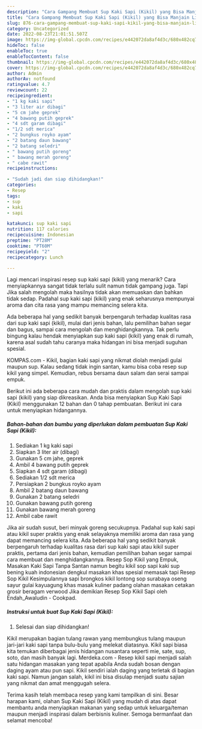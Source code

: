 ```yaml
---
description: "Cara Gampang Membuat Sup Kaki Sapi (Kikil) yang Bisa Manjain Lidah, Buat Buka Puasa Sempurna"
title: "Cara Gampang Membuat Sup Kaki Sapi (Kikil) yang Bisa Manjain Lidah, Buat Buka Puasa Sempurna"
slug: 876-cara-gampang-membuat-sup-kaki-sapi-kikil-yang-bisa-manjain-lidah-buat-buka-puasa-sempurna
category: Uncategorized
date: 2022-08-23T21:01:51.507Z
image: https://img-global.cpcdn.com/recipes/e442072da8af4d3c/680x482cq70/sup-kaki-sapi-kikil-foto-resep-utama.jpg
hideToc: false
enableToc: true
enableTocContent: false
thumbnail: https://img-global.cpcdn.com/recipes/e442072da8af4d3c/680x482cq70/sup-kaki-sapi-kikil-foto-resep-utama.jpg
cover: https://img-global.cpcdn.com/recipes/e442072da8af4d3c/680x482cq70/sup-kaki-sapi-kikil-foto-resep-utama.jpg
author: Admin
authorAv: notfound
ratingvalue: 4.7
reviewcount: 22
recipeingredient:
- "1 kg kaki sapi"
- "3 liter air dibagi"
- "5 cm jahe geprek"
- "4 bawang putih geprek"
- "4 sdt garam dibagi"
- "1/2 sdt merica"
- "2 bungkus royko ayam"
- "2 batang daun bawang"
- "2 batang seledri"
- " bawang putih goreng"
- " bawang merah goreng"
- " cabe rawit"
recipeinstructions:

- "Sudah jadi dan siap dihidangkan!"
categories:
- Resep
tags:
- sup
- kaki
- sapi

katakunci: sup kaki sapi 
nutrition: 117 calories
recipecuisine: Indonesian
preptime: "PT28M"
cooktime: "PT60M"
recipeyield: "2"
recipecategory: Lunch

---
```



Lagi mencari inspirasi resep sup kaki sapi (kikil) yang menarik? Cara menyiapkannya sangat tidak terlalu sulit namun tidak gampang juga. Tapi Jika salah mengolah maka hasilnya tidak akan memuaskan dan bahkan tidak sedap. Padahal sup kaki sapi (kikil) yang enak seharusnya mempunyai aroma dan cita rasa yang mampu memancing selera kita.


Ada beberapa hal yang sedikit banyak berpengaruh terhadap kualitas rasa dari sup kaki sapi (kikil), mulai dari jenis bahan, lalu pemilihan bahan segar dan bagus, sampai cara mengolah dan menghidangkannya. Tak perlu bingung kalau hendak menyiapkan sup kaki sapi (kikil) yang enak di rumah, karena asal sudah tahu caranya maka hidangan ini bisa menjadi suguhan spesial.

KOMPAS.com - Kikil, bagian kaki sapi yang nikmat diolah menjadi gulai maupun sup. Kalau sedang tidak ingin santan, kamu bisa coba resep sup kikil yang simpel. Kemudian, rebus bersama daun salam dan serai sampai empuk.


Berikut ini ada beberapa cara mudah dan praktis dalam mengolah sup kaki sapi (kikil) yang siap dikreasikan. Anda bisa menyiapkan Sup Kaki Sapi (Kikil) menggunakan 12 bahan dan 0 tahap pembuatan. Berikut ini cara untuk menyiapkan hidangannya.

<!--inarticleads1-->

##### Bahan-bahan dan bumbu yang diperlukan dalam pembuatan Sup Kaki Sapi (Kikil):

1. Sediakan 1 kg kaki sapi
1. Siapkan 3 liter air (dibagi)
1. Gunakan 5 cm jahe, geprek
1. Ambil 4 bawang putih geprek
1. Siapkan 4 sdt garam (dibagi)
1. Sediakan 1/2 sdt merica
1. Persiapkan 2 bungkus royko ayam
1. Ambil 2 batang daun bawang
1. Gunakan 2 batang seledri
1. Gunakan  bawang putih goreng
1. Gunakan  bawang merah goreng
1. Ambil  cabe rawit


Jika air sudah susut, beri minyak goreng secukupnya. Padahal sup kaki sapi atau kikil super praktis yang enak selayaknya memiliki aroma dan rasa yang dapat memancing selera kita. Ada beberapa hal yang sedikit banyak berpengaruh terhadap kualitas rasa dari sup kaki sapi atau kikil super praktis, pertama dari jenis bahan, kemudian pemilihan bahan segar sampai cara membuat dan menghidangkannya. Resep Sop Kikil yang Empuk, Masakan Kaki Sapi Tanpa Santan namun begitu kikil sop sapi kaki sup bening kuah indonesian dengkul masakan khas spesial memasak tapi Resep Sop Kikil Kesimpulannya sapi brongkos kikil lontong sop surabaya oseng sayur gulai kayuagung khas masak kuliner padang olahan masakan cetakan grosir beragam verwood Jika demikian Resep Sop Kikil Sapi oleh Endah_Awaludin - Cookpad. 

<!--inarticleads2-->

##### Instruksi untuk buat Sup Kaki Sapi (Kikil):


1. Selesai dan siap dihidangkan!

Kikil merupakan bagian tulang rawan yang membungkus tulang maupun jari-jari kaki sapi tanpa bulu-bulu yang melekat diatasnya. Kikil sapi biasa kita temukan diberbagai jenis hidangan nusantara seperti mie, sate, sup, soto, dan masih banyak lagi. Merdeka.com - Resep kikil sapi menjadi salah satu hidangan masakan yang tepat apabila Anda sudah bosan dengan daging ayam atau pun sapi. Kikil sendiri ialah daging yang terletak di bagian kaki sapi. Namun jangan salah, kikil ini bisa disulap menjadi suatu sajian yang nikmat dan amat menggugah selera. 

Terima kasih telah membaca resep yang kami tampilkan di sini. Besar harapan kami, olahan Sup Kaki Sapi (Kikil) yang mudah di atas dapat membantu anda menyiapkan makanan yang sedap untuk keluarga/teman maupun menjadi inspirasi dalam berbisnis kuliner. Semoga bermanfaat dan selamat mencoba!
